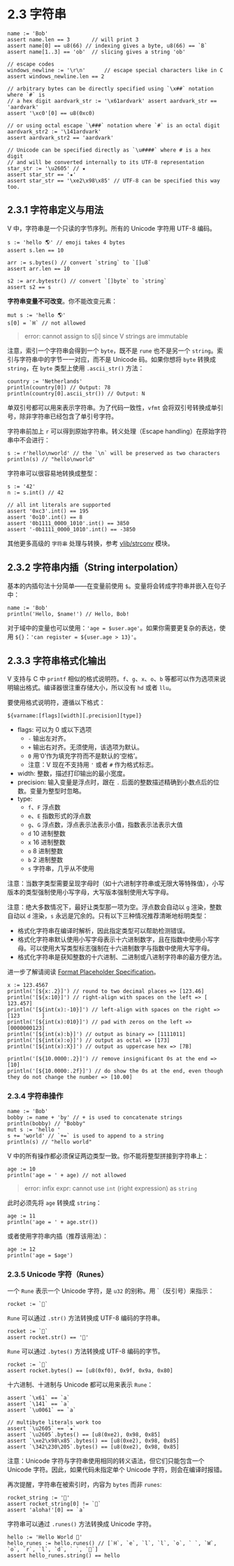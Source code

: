 # 2.3 字符串

    name := 'Bob'
    assert name.len == 3       // will print 3
    assert name[0] == u8(66) // indexing gives a byte, u8(66) == `B`
    assert name[1..3] == 'ob'  // slicing gives a string 'ob'

    // escape codes
    windows_newline := '\r\n'      // escape special characters like in C
    assert windows_newline.len == 2

    // arbitrary bytes can be directly specified using `\x##` notation where `#` is
    // a hex digit aardvark_str := '\x61ardvark' assert aardvark_str == 'aardvark'
    assert '\xc0'[0] == u8(0xc0)

    // or using octal escape `\###` notation where `#` is an octal digit
    aardvark_str2 := '\141ardvark'
    assert aardvark_str2 == 'aardvark'

    // Unicode can be specified directly as `\u####` where # is a hex digit
    // and will be converted internally to its UTF-8 representation
    star_str := '\u2605' // ★
    assert star_str == '★'
    assert star_str == '\xe2\x98\x85' // UTF-8 can be specified this way too.

## 2.3.1 字符串定义与用法

V 中，字符串是一个只读的字节序列。所有的 Unicode 字符用 UTF-8 编码。

    s := 'hello 🌎' // emoji takes 4 bytes
    assert s.len == 10

    arr := s.bytes() // convert `string` to `[]u8`
    assert arr.len == 10

    s2 := arr.bytestr() // convert `[]byte` to `string`
    assert s2 == s

**字符串变量不可改变**。你不能改变元素：

    mut s := 'hello 🌎'
    s[0] = `H` // not allowed

> error: cannot assign to s[i] since V strings are immutable

注意，索引一个字符串会得到一个 `byte`，既不是 `rune` 也不是另一个 `string`。索引与字符串中的字节一一对应，而不是 Unicode 码。如果你想将 `byte`
转换成 `string`，在 `byte` 类型上使用 `.ascii_str()` 方法：

    country := 'Netherlands'
    println(country[0]) // Output: 78
    println(country[0].ascii_str()) // Output: N

单双引号都可以用来表示字符串。为了代码一致性，`vfmt` 会将双引号转换成单引号，除非字符串已经包含了单引号字符。

字符串前加上 `r` 可以得到原始字符串。转义处理（Escape handling）在原始字符串中不会进行：

    s := r'hello\nworld' // the `\n` will be preserved as two characters
    println(s) // "hello\nworld"

字符串可以很容易地转换成整型：

    s := '42'
    n := s.int() // 42

    // all int literals are supported
    assert '0xc3'.int() == 195
    assert '0o10'.int() == 8
    assert '0b1111_0000_1010'.int() == 3850
    assert '-0b1111_0000_1010'.int() == -3850

其他更多高级的 `字符串` 处理与转换，参考 [vlib/strconv](https://modules.vlang.io/strconv.html) 模块。

## 2.3.2 字符串内插（String interpolation）

基本的内插句法十分简单——在变量前使用 `$`。变量将会转成字符串并嵌入在句子中：

    name := 'Bob'
    println('Hello, $name!') // Hello, Bob!

对于域中的变量也可以使用：`'age = $user.age'`。如果你需要更复杂的表达，使用 `${}`：`'can register = ${user.age > 13}'`。

## 2.3.3 字符串格式化输出

V 支持与 C 中 `printf` 相似的格式说明符。`f`、`g`、`x`、`o`、`b` 等都可以作为选项来说明输出格式。编译器很注重存储大小，所以没有 `hd` 或者 `llu`。

要使用格式说明符，遵循以下格式：

`${varname:[flags][width][.precision][type]}`

- flags: 可以为 0 或以下选项
    - `-` 输出左对齐。
    - `+` 输出右对齐。无须使用，该选项为默认。
    - `0` 用‘0’作为填充字符而不是默认的‘空格’。
    - 注意：V 现在不支持用 `'` 或者 `#` 作为格式标志。
- width: 整数，描述打印输出的最小宽度。
- precision: 输入变量是浮点时，跟在 `.` 后面的整数描述精确到小数点后的位数。变量为整型时忽略。
- type:
    - `f`、`F` 浮点数
    - `e`、`E` 指数形式的浮点数
    - `g`、`G` 浮点数，浮点表示法表示小值，指数表示法表示大值
    - `d` 10 进制整数
    - `x` 16 进制整数
    - `o` 8 进制整数
    - `b` 2 进制整数
    - `s` 字符串，几乎从不使用

注意：当数字类型需要呈现字母时（如十六进制字符串或无限大等特殊值），小写版本的类型强制使用小写字母，大写版本强制使用大写字母。

注意：绝大多数情况下，最好让类型那一项为空。浮点数会自动以 `g` 渲染，整数自动以 `d` 渲染，`s` 永远是冗余的。只有以下三种情况推荐清晰地标明类型：

- 格式化字符串在编译时解析，因此指定类型可以帮助检测错误。
- 格式化字符串默认使用小写字母表示十六进制数字，且在指数中使用小写字母。可以使用大写类型标志强制在十六进制数字与指数中使用大写字母。
- 格式化字符串是获知整数的十六进制、二进制或八进制字符串的最方便方法。

进一步了解请阅读 [Format Placeholder Specification](https://en.wikipedia.org/wiki/Printf_format_string#Format_placeholder_specification)。

    x := 123.4567
    println('[${x:.2}]') // round to two decimal places => [123.46]
    println('[${x:10}]') // right-align with spaces on the left => [   123.457]
    println('[${int(x):-10}]') // left-align with spaces on the right => [123       ]
    println('[${int(x):010}]') // pad with zeros on the left => [0000000123]
    println('[${int(x):b}]') // output as binary => [1111011]
    println('[${int(x):o}]') // output as octal => [173]
    println('[${int(x):X}]') // output as uppercase hex => [7B]

    println('[${10.0000:.2}]') // remove insignificant 0s at the end => [10]
    println('[${10.0000:.2f}]') // do show the 0s at the end, even though they do not change the number => [10.00]

### 2.3.4 字符串操作

    name := 'Bob'
    bobby := name + 'by' // + is used to concatenate strings
    println(bobby) // "Bobby"
    mut s := 'hello '
    s += 'world' // `+=` is used to append to a string
    println(s) // "hello world"

V 中的所有操作都必须保证两边类型一致。你不能将整型拼接到字符串上：

    age := 10
    println('age = ' + age) // not allowed

> error: infix expr: cannot use `int` (right expression) as `string`

此时必须先将 `age` 转换成 `string`：

    age := 11
    println('age = ' + age.str())

或者使用字符串内插（推荐该用法）：

    age := 12
    println('age = $age')

### 2.3.5 Unicode 字符（Runes）

一个 `Rune` 表示一个 Unicode 字符，是 `u32` 的别称。用 `（反引号）来指示：

    rocket := `🚀`

`Rune` 可以通过 `.str()` 方法转换成 UTF-8 编码的字符串。

    rocket := `🚀`
    assert rocket.str() == '🚀'

`Rune` 可以通过 `.bytes()` 方法转换成 UTF-8 编码的字节。

    rocket := `🚀`
    assert rocket.bytes() == [u8(0xf0), 0x9f, 0x9a, 0x80]

十六进制、十进制与 Unicode 都可以用来表示 `Rune`：

    assert `\x61` == `a`
    assert `\141` == `a`
    assert `\u0061` == `a`

    // multibyte literals work too
    assert `\u2605` == `★`
    assert `\u2605`.bytes() == [u8(0xe2), 0x98, 0x85]
    assert `\xe2\x98\x85`.bytes() == [u8(0xe2), 0x98, 0x85]
    assert `\342\230\205`.bytes() == [u8(0xe2), 0x98, 0x85]

注意：Unicode 字符与字符串使用相同的转义语法，但它们只能包含一个 Unicode 字符。因此，如果代码未指定单个 Unicode 字符，则会在编译时报错。

再次提醒，字符串在被索引时，内容为 `bytes` 而非 `runes`:

    rocket_string := '🚀'
    assert rocket_string[0] != `🚀`
    assert 'aloha!'[0] == `a`

字符串可以通过 `.runes()` 方法转换成 Unicode 字符。

    hello := 'Hello World 👋'
    hello_runes := hello.runes() // [`H`, `e`, `l`, `l`, `o`, ` `, `W`, `o`, `r`, `l`, `d`, ` `, `👋`]
    assert hello_runes.string() == hello
